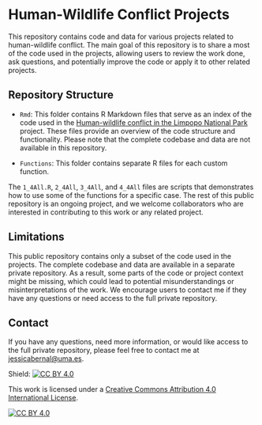 
# Human-Wildlife Conflict Projects

This repository contains code and data for various projects related to human-wildlife conflict. The main goal of this repository is to share a most of the code used in the projects, allowing users to review the work done, ask questions, and potentially improve the code or apply it to other related projects.

## Repository Structure

- `Rmd`: This folder contains R Markdown files that serve as an index of the code used in the [Human-wildlife conflict in the Limpopo National Park](http://dx.doi.org/10.13140/RG.2.2.19459.99361) project. These files provide an overview of the code structure and functionality. Please note that the complete codebase and data are not available in this repository.

- `Functions`: This folder contains separate R files for each custom function.

The `1_4All.R`, `2_4All`, `3_4All`, and `4_4All` files are scripts that demonstrates how to use some of the functions for a specific case. 
The rest of this public repository is an ongoing project, and we welcome collaborators who are interested in contributing to this work or any related project.

## Limitations

This public repository contains only a subset of the code used in the projects. The complete codebase and data are available in a separate private repository. As a result, some parts of the code or project context might be missing, which could lead to potential misunderstandings or misinterpretations of the work. We encourage users to contact me if they have any questions or need access to the full private repository.

## Contact

If you have any questions, need more information, or would like access to the full private repository, please feel free to contact me at jessicabernal@uma.es.

Shield: [![CC BY 4.0][cc-by-shield]][cc-by]

This work is licensed under a
[Creative Commons Attribution 4.0 International License][cc-by].

[![CC BY 4.0][cc-by-image]][cc-by]

[cc-by]: http://creativecommons.org/licenses/by/4.0/
[cc-by-image]: https://i.creativecommons.org/l/by/4.0/88x31.png
[cc-by-shield]: https://img.shields.io/badge/License-CC%20BY%204.0-lightgrey.svg
